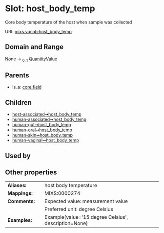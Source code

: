 
# Slot: host_body_temp


Core body temperature of the host when sample was collected

URI: [mixs.vocab:host_body_temp](https://w3id.org/mixs/vocab/host_body_temp)


## Domain and Range

None &#8594;  <sub>0..1</sub> [QuantityValue](QuantityValue.md)

## Parents

 *  is_a: [core field](core_field.md)

## Children

 *  [host-associated➞host_body_temp](host_associated_host_body_temp.md)
 *  [human-associated➞host_body_temp](human_associated_host_body_temp.md)
 *  [human-gut➞host_body_temp](human_gut_host_body_temp.md)
 *  [human-oral➞host_body_temp](human_oral_host_body_temp.md)
 *  [human-skin➞host_body_temp](human_skin_host_body_temp.md)
 *  [human-vaginal➞host_body_temp](human_vaginal_host_body_temp.md)

## Used by


## Other properties

|  |  |  |
| --- | --- | --- |
| **Aliases:** | | host body temperature |
| **Mappings:** | | MIXS:0000274 |
| **Comments:** | | Expected value: measurement value |
|  | | Preferred unit: degree Celsius |
| **Examples:** | | Example(value='15 degree Celsius', description=None) |


